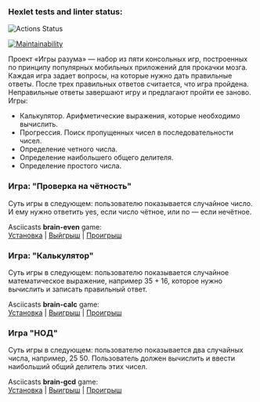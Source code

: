 ### Hexlet tests and linter status:
![Actions Status](https://github.com/gr8arty/frontend-project-lvl1/workflows/hexlet-check/badge.svg)

[![Maintainability](https://api.codeclimate.com/v1/badges/e33d4ebc94e1ae19261d/maintainability)](https://codeclimate.com/github/gr8arty/frontend-project-lvl1/maintainability)

Проект «Игры разума» — набор из пяти консольных игр, построенных по принципу популярных мобильных приложений для прокачки мозга. Каждая игра задает вопросы, на которые нужно дать правильные ответы. После трех правильных ответов считается, что игра пройдена. Неправильные ответы завершают игру и предлагают пройти ее заново. Игры:

 - Калькулятор. Арифметические выражения, которые необходимо вычислить.
 - Прогрессия. Поиск пропущенных чисел в последовательности чисел.
 - Определение четного числа.
 - Определение наибольшего общего делителя.
 - Определение простого числа.


### Игра: "Проверка на чётность"
Суть игры в следующем: пользователю показывается случайное число. И ему нужно ответить yes, если число чётное, или no — если нечётное.

Asciicasts **brain-even** game: \
[Установка](https://asciinema.org/a/AqhbgC9rbMHAwR4KT2XV5J1Pw) |
[Выйгрыш](https://asciinema.org/a/mUFyqmvVTlIJQ1PZpkOKQPey9) |
[Проигрыш](https://asciinema.org/a/XMzJRxcqUvuNXbIpDNUxiqj1c)

### Игра: "Калькулятор"

Суть игры в следующем: пользователю показывается случайное математическое выражение, например 35 + 16, которое нужно вычислить и записать правильный ответ.

Asciicasts **brain-calc** game: \
[Установка](https://asciinema.org/a/fKgOCeGBsnJ70U3MXhVJaz5Na) |
[Выигрыш](https://asciinema.org/a/11HbWZXAszGDNSAHsjkOZLIaW) | 
[Проигрыш](https://asciinema.org/a/3IPBxmu3ZHmdKANBPBroO8j2C)


### Игра "НОД"

Суть игры в следующем: пользователю показывается два случайных числа, например, 25 50. Пользователь должен вычислить и ввести наибольший общий делитель этих чисел.

Asciicasts **brain-gcd** game: \
[Установка](https://asciinema.org/a/G7EYZdhvSIm5zPvMsmb4rgWOy) |
[Выигрыш](https://asciinema.org/a/bih7rOwNijUGw99lMJBAuKPGU) | 
[Проигрыш](https://asciinema.org/a/PE0AjTUzHvVo1x73ZMNGgQ0mk)
